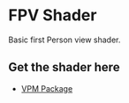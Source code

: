 # FPV Shader

Basic first Person view shader.

## Get the shader here

* [VPM Package](https://saphiblue.github.io/fpvshader/)

